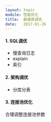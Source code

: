 ```yaml
---
layout: topic
module: 性能优化
title:  数据库调优
date:   2017-01-26
---
```


#### 1. SQL调优

* 慢查询日志
* explain
* 索引

#### 2. 架构调优

* 分库分表

#### 3. 连接池优化

合理调整连接池参数
